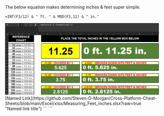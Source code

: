 The below equation makes determining inches & feet super simple.


```
=INT(F3/12) & " ft. " & MOD(F3,12) & " in."
```
<img src="https://github.com/Steven-D-Morgan/Cross-Platform-Cheat-Sheets/blob/main/Images/Excel/Measuring_Feet_Inches.png?raw=true">
[Named Link](https://github.com/Steven-D-Morgan/Cross-Platform-Cheat-Sheets/blob/main/Excel/xlsx/Measuring_Feet_Inches.xlsx?raw=true "Named link title")
```
```



